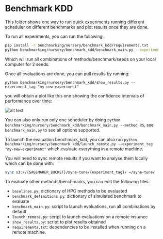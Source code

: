 # Benchmark KDD

This folder shows one way to run quick experiments running different scheduler on different benchmarks and plot
 results once they are done.

To run all experiments, you can run the following:


```bash
pip install -r benchmarking/nursery/benchmark_kdd/requirements.txt
python benchmarking/nursery/benchmark_kdd/benchmark_main.py --experiment_tag "my-new-experiment" --num_seeds 2
```

Which will run all combinations of methods/benchmark/seeds on your local computer for 2 seeds.

Once all evaluations are done, you can pull results by running:

```python benchmarking/nursery/benchmark_kdd/show_results.py --experiment_tag "my-new-experiment"``` 

you will obtain a plot like this one showing the confidence intervals of performance over time:

![alt text](nas201-cifar100.png "Results")

You can also only run only one scheduler by doing `python benchmarking/nursery/benchmark_kdd/benchmark_main.py --method RS`, see
`benchmark_main.py` to see all options supported.

To launch the evaluation benchmark_kdd, you can also run 
```python benchmarking/nursery/benchmark_kdd/launch_remote.py --experiment_tag "my-new-experiment"``` which 
evaluate everything in a remote machine. 

You will need to sync remote results if you want to analyse them locally which can be done with:

```bash
sync s3://{SAGEMAKER_BUCKET}/syne-tune/{experiment_tag}/ ~/syne-tune/
```

To evaluate other methods/benchmarks, you can edit the following files:
* `baselines.py`: dictionary of HPO methods to be evaluated 
* `benchmark_definitions.py`: dictionary of simulated benchmark to evaluate
* `benchmark_main.py`: script to launch evaluations, run all combinations by default
* `launch_remote.py`: script to launch evaluations on a remote instance
* `show_results.py`: script to plot results obtained 
* `requirements.txt`: dependencies to be installed when running on a remote machine.